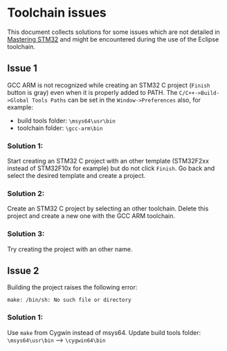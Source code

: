 # Toolchain issues

This document collects solutions for some issues which are not detailed in [Mastering STM32](https://leanpub.com/mastering-stm32) and might be encountered during the use of the Eclipse toolchain.

## Issue 1

GCC ARM is not recognized while creating an STM32 C project (`Finish` button is gray) even when it is properly added to PATH.
The `C/C++->Build->Global Tools Paths` can be set in the `Window->Preferences` also, for example:
- build tools folder: `\msys64\usr\bin`
- toolchain folder: `\gcc-arm\bin`

### Solution 1:

Start creating an STM32 C project with an other template (STM32F2xx instead of STM32F10x for example) but do not click `Finish`. Go back and select the desired template and create a project.

### Solution 2:

Create an STM32 C project by selecting an other toolchain. Delete this project and create a new one with the GCC ARM toolchain.

### Solution 3:

Try creating the project with an other name.

## Issue 2

Building the project raises the following error:

```
make: /bin/sh: No such file or directory
```

### Solution 1:

Use `make` from Cygwin instead of msys64. Update build tools folder: `\msys64\usr\bin` --> `\cygwin64\bin`


